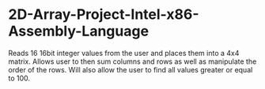 # 2D-Array-Project-Intel-x86-Assembly-Language
Reads 16 16bit integer values from the user and places them into a 4x4 matrix.  Allows user to then sum  columns and rows as well as manipulate  the order of the rows.  Will also allow the user to find all values greater or equal to 100.
